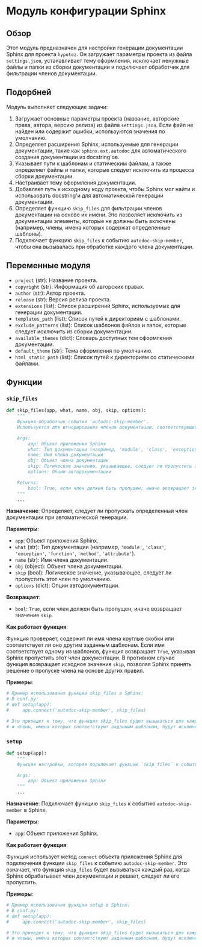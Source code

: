 # Модуль конфигурации Sphinx

## Обзор

Этот модуль предназначен для настройки генерации документации Sphinx для проекта `hypotez`. Он загружает параметры проекта из файла `settings.json`, устанавливает тему оформления, исключает ненужные файлы и папки из сборки документации и подключает обработчик для фильтрации членов документации.

## Подорбней

Модуль выполняет следующие задачи:

1.  Загружает основные параметры проекта (название, авторские права, автора, версию релиза) из файла `settings.json`. Если файл не найден или содержит ошибки, используются значения по умолчанию.
2.  Определяет расширения Sphinx, используемые для генерации документации, такие как `sphinx.ext.autodoc` для автоматического создания документации из docstring'ов.
3.  Указывает пути к шаблонам и статическим файлам, а также определяет файлы и папки, которые следует исключить из процесса сборки документации.
4.  Настраивает тему оформления документации.
5.  Добавляет путь к исходному коду проекта, чтобы Sphinx мог найти и использовать docstring'и для автоматической генерации документации.
6.  Определяет функцию `skip_files` для фильтрации членов документации на основе их имени. Это позволяет исключить из документации элементы, которые не должны быть включены (например, члены, имена которых содержат определенные шаблоны).
7.  Подключает функцию `skip_files` к событию `autodoc-skip-member`, чтобы она вызывалась при обработке каждого члена документации.

## Переменные модуля

-   `project` (str): Название проекта.
-   `copyright` (str): Информация об авторских правах.
-   `author` (str): Автор проекта.
-   `release` (str): Версия релиза проекта.
-   `extensions` (list): Список расширений Sphinx, используемых для генерации документации.
-   `templates_path` (list): Список путей к директориям с шаблонами.
-   `exclude_patterns` (list): Список шаблонов файлов и папок, которые следует исключить из сборки документации.
-   `available_themes` (dict): Словарь доступных тем оформления документации.
-   `default_theme` (str): Тема оформления по умолчанию.
-   `html_static_path` (list): Список путей к директориям со статическими файлами.

## Функции

### `skip_files`

```python
def skip_files(app, what, name, obj, skip, options):
    """
    Функция-обработчик события 'autodoc-skip-member'.
    Используется для игнорирования членов документации, соответствующих определённым шаблонам.

    Args:
        app: Объект приложения Sphinx
        what: Тип документации (например, 'module', 'class', 'exception', 'function', 'method', 'attribute')
        name: Имя члена документации
        obj: Объект члена документации
        skip: Логическое значение, указывающее, следует ли пропустить этот член по умолчанию
        options: Опции автодокументации

    Returns:
        bool: True, если член должен быть пропущен; иначе возвращает значение `skip`
    """
    ...
```

**Назначение**: Определяет, следует ли пропускать определенный член документации при автоматической генерации.

**Параметры**:

*   `app`: Объект приложения Sphinx.
*   `what` (str): Тип документации (например, `'module'`, `'class'`, `'exception'`, `'function'`, `'method'`, `'attribute'`).
*   `name` (str): Имя члена документации.
*   `obj` (object): Объект члена документации.
*   `skip` (bool): Логическое значение, указывающее, следует ли пропустить этот член по умолчанию.
*   `options` (dict): Опции автодокументации.

**Возвращает**:

*   `bool`: `True`, если член должен быть пропущен; иначе возвращает значение `skip`.

**Как работает функция**:

Функция проверяет, содержит ли имя члена круглые скобки или соответствует ли оно другим заданным шаблонам. Если имя соответствует одному из шаблонов, функция возвращает `True`, указывая Sphinx пропустить этот член документации. В противном случае функция возвращает исходное значение `skip`, позволяя Sphinx принять решение о пропуске члена на основе других правил.

**Примеры**:

```python
# Пример использования функции skip_files в Sphinx:
# В conf.py:
# def setup(app):
#     app.connect('autodoc-skip-member', skip_files)

# Это приведет к тому, что функция skip_files будет вызываться для каждого члена документации,
# и члены, имена которых соответствуют заданным шаблонам, будут исключены из документации.
```

### `setup`

```python
def setup(app):
    """
    Функция настройки, которая подключает функцию `skip_files` к событию `autodoc-skip-member`.

    Args:
        app: Объект приложения Sphinx
    """
    ...
```

**Назначение**: Подключает функцию `skip_files` к событию `autodoc-skip-member` в Sphinx.

**Параметры**:

*   `app`: Объект приложения Sphinx.

**Как работает функция**:

Функция использует метод `connect` объекта приложения Sphinx для подключения функции `skip_files` к событию `autodoc-skip-member`. Это означает, что функция `skip_files` будет вызываться каждый раз, когда Sphinx обрабатывает член документации и решает, следует ли его пропустить.

**Примеры**:

```python
# Пример использования функции setup в Sphinx:
# В conf.py:
# def setup(app):
#     app.connect('autodoc-skip-member', skip_files)

# Это приведет к тому, что функция skip_files будет вызываться для каждого члена документации,
# и члены, имена которых соответствуют заданным шаблонам, будут исключены из документации.